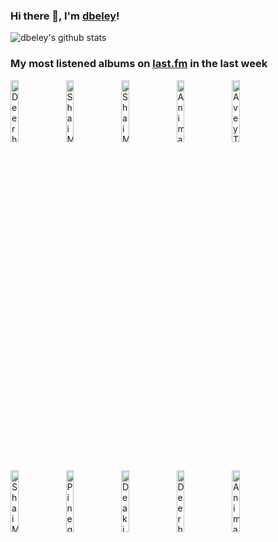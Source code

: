 ### Hi there 👋, I'm [dbeley](https://dbeley.ovh/en)!

![dbeley's github stats](https://github-readme-stats.vercel.app/api?username=dbeley)

### My most listened albums on [last.fm](https://www.last.fm/user/d_beley) in the last week

[<img src='https://lastfm.freetls.fastly.net/i/u/300x300/d0172045b95bb4013b5fb2e9419b5db1.jpg' width='16%' height='16%' alt='Deerhunter - Microcastle / Weird Era Cont.'>](https://www.last.fm/music/deerhunter/microcastle%2b%252f%2bweird%2bera%2bcont.)&nbsp;
[<img src='https://lastfm.freetls.fastly.net/i/u/300x300/53a23e589a75670ca1e3307e4db461bd.jpg' width='16%' height='16%' alt='Shai Maestro Trio - The Stone Skipper'>](https://www.last.fm/music/shai%2bmaestro%2btrio/the%2bstone%2bskipper)&nbsp;
[<img src='https://lastfm.freetls.fastly.net/i/u/300x300/9f12cdc0416449e9baa14f925a9ddd6d.jpg' width='16%' height='16%' alt='Shai Maestro Trio - The Road To Ithaca'>](https://www.last.fm/music/shai%2bmaestro%2btrio/the%2broad%2bto%2bithaca)&nbsp;
[<img src='https://lastfm.freetls.fastly.net/i/u/300x300/102271a7f00843edc3b7c082fe831683.png' width='16%' height='16%' alt='Animal Collective - Feels'>](https://www.last.fm/music/animal%2bcollective/feels)&nbsp;
[<img src='https://lastfm.freetls.fastly.net/i/u/300x300/539f33c93103a09deb250b1c14036e7d.jpg' width='16%' height='16%' alt='Avey Tare - Cows on Hourglass Pond'>](https://www.last.fm/music/avey%2btare/cows%2bon%2bhourglass%2bpond)&nbsp;
<br>
[<img src='https://lastfm.freetls.fastly.net/i/u/300x300/745516b265a141509370ecfb334ec392.jpg' width='16%' height='16%' alt='Shai Maestro - Shai Maestro Trio'>](https://www.last.fm/music/shai%2bmaestro/shai%2bmaestro%2btrio)&nbsp;
[<img src='https://lastfm.freetls.fastly.net/i/u/300x300/c6629582f276e80e1255fccfdafc734e.jpg' width='16%' height='16%' alt='Pinegrove - Cardinal'>](https://www.last.fm/music/pinegrove/cardinal)&nbsp;
[<img src='https://lastfm.freetls.fastly.net/i/u/300x300/81019b78032702024d4b0a4f82a38205.jpg' width='16%' height='16%' alt='Deakin - SLEEP CYCLE'>](https://www.last.fm/music/deakin/sleep%2bcycle)&nbsp;
[<img src='https://lastfm.freetls.fastly.net/i/u/300x300/70a35c54fb2d4b75b0febce9614ccf6d.png' width='16%' height='16%' alt='Deerhunter - Halcyon Digest'>](https://www.last.fm/music/deerhunter/halcyon%2bdigest)&nbsp;
[<img src='https://lastfm.freetls.fastly.net/i/u/300x300/ff4d87fef6994cb397f7f8cd98614170.png' width='16%' height='16%' alt='Animal Collective - Merriweather Post Pavilion'>](https://www.last.fm/music/animal%2bcollective/merriweather%2bpost%2bpavilion)&nbsp;
<br>
